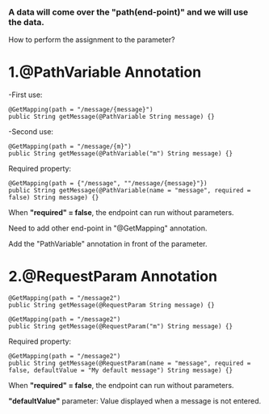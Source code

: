 ### A data will come over the "path(end-point)" and we will use the data.

How to perform the assignment to the parameter?

# 1.@PathVariable Annotation

-First use:
```
@GetMapping(path = "/message/{message}")
public String getMessage(@PathVariable String message) {}
```

-Second use:

```
@GetMapping(path = "/message/{m}")
public String getMessage(@PathVariable("m") String message) {}
```

Required property:
```
@GetMapping(path = {"/message", ""/message/{message}"})
public String getMessage(@PathVariable(name = "message", required = false) String message) {}
```

When **"required" = false**, the endpoint can run without parameters.

Need to add other end-point in "@GetMapping" annotation.

Add the "PathVariable" annotation in front of the parameter.

# 2.@RequestParam Annotation
```
@GetMapping(path = "/message2")
public String getMessage(@RequestParam String message) {}
```
```
@GetMapping(path = "/message2")
public String getMessage(@RequestParam("m") String message) {}
```

Required property:
```
@GetMapping(path = "/message2")
public String getMessage(@RequestParam(name = "message", required = false, defaultValue = "My default message") String message) {}
```

When **"required" = false**, the endpoint can run without parameters.

**"defaultValue"** parameter: Value displayed when a message is not entered.
